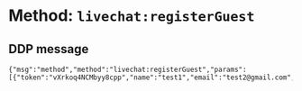 # Method: `livechat:registerGuest`

## DDP message

```
{"msg":"method","method":"livechat:registerGuest","params":[{"token":"vXrkoq4NCMbyy8cpp","name":"test1","email":"test2@gmail.com","department":"3jMKjTQJxCDxwxxtx"}],"id":"5"}
```
